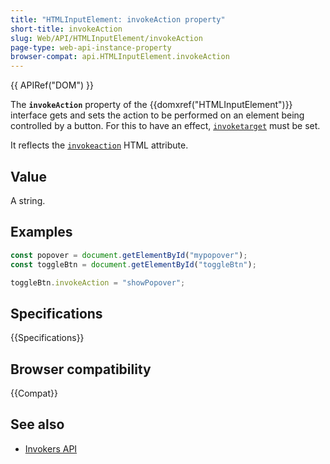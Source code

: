 ```yaml
---
title: "HTMLInputElement: invokeAction property"
short-title: invokeAction
slug: Web/API/HTMLInputElement/invokeAction
page-type: web-api-instance-property
browser-compat: api.HTMLInputElement.invokeAction
---
```


{{ APIRef("DOM") }}

The **`invokeAction`** property of the {{domxref("HTMLInputElement")}} interface gets and sets the action to be performed on an element being controlled by a button. For this to have an effect, [`invoketarget`](/en-US/docs/Web/HTML/Element/button#invoketarget) must be set.

It reflects the [`invokeaction`](/en-US/docs/Web/HTML/Element/button#invokeaction) HTML attribute.

## Value

A string.

## Examples

```js
const popover = document.getElementById("mypopover");
const toggleBtn = document.getElementById("toggleBtn");

toggleBtn.invokeAction = "showPopover";
```

## Specifications

{{Specifications}}

## Browser compatibility

{{Compat}}

## See also

- [Invokers API](/en-US/docs/Web/API/Invokers_API)
